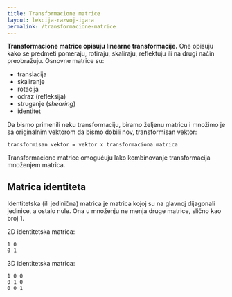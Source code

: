 ```yaml
---
title: Transformacione matrice
layout: lekcija-razvoj-igara
permalink: /transformacione-matrice
---
```


**Transformacione matrice opisuju linearne transformacije.** One opisuju kako se predmeti pomeraju, rotiraju, skaliraju, reflektuju ili na drugi način preobražuju. Osnovne matrice su:

- translacija
- skaliranje
- rotacija
- odraz (refleksija)
- struganje (*shearing*)
- identitet  

Da bismo primenili neku transformaciju, biramo željenu matricu i množimo je sa originalnim vektorom da bismo dobili nov, transformisan vektor: 

```
transformisan vektor = vektor x transformaciona matrica
```

Transformacione matrice omogućuju lako kombinovanje transformacija množenjem matrica.

## Matrica identiteta

Identitetska (ili jedinična) matrica je matrica kojoj su na glavnoj dijagonali jedinice, a ostalo nule. Ona u množenju ne menja druge matrice, slično kao broj 1.

2D identitetska matrica:
```
1 0
0 1
```

3D identitetska matrica:
```
1 0 0
0 1 0
0 0 1
```
